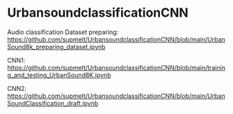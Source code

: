 # UrbansoundclassificationCNN
Audio classification
Dataset preparing:
https://github.com/supmelt/UrbansoundclassificationCNN/blob/main/UrbanSound8k_preparing_dataset.ipynb

CNN1:
https://github.com/supmelt/UrbansoundclassificationCNN/blob/main/training_and_testing_UrbanSound8K.ipynb

CNN2: 
https://github.com/supmelt/UrbansoundclassificationCNN/blob/main/UrbanSoundClassification_draft.ipynb

